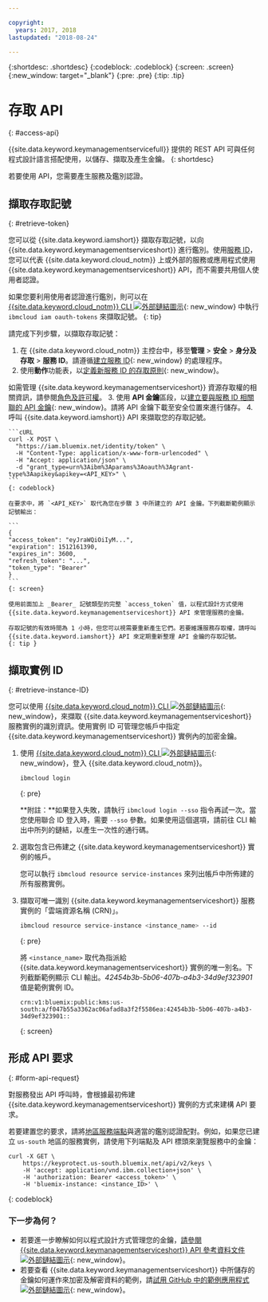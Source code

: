 ```yaml
---

copyright:
  years: 2017, 2018
lastupdated: "2018-08-24"

---
```


{:shortdesc: .shortdesc}
{:codeblock: .codeblock}
{:screen: .screen}
{:new_window: target="_blank"}
{:pre: .pre}
{:tip: .tip}

# 存取 API
{: #access-api}

{{site.data.keyword.keymanagementservicefull}} 提供的 REST API 可與任何程式設計語言搭配使用，以儲存、擷取及產生金鑰。
{: shortdesc}

若要使用 API，您需要產生服務及鑑別認證。 

## 擷取存取記號
{: #retrieve-token}

您可以從 {{site.data.keyword.iamshort}} 擷取存取記號，以向 {{site.data.keyword.keymanagementserviceshort}} 進行鑑別。使用[服務 ID](/docs/iam/serviceid.html#serviceids)，您可以代表 {{site.data.keyword.cloud_notm}} 上或外部的服務或應用程式使用 {{site.data.keyword.keymanagementserviceshort}} API，而不需要共用個人使用者認證。  

如果您要利用使用者認證進行鑑別，則可以在 [{{site.data.keyword.cloud_notm}} CLI ![外部鏈結圖示](../../icons/launch-glyph.svg "外部鏈結圖示")](/docs/cli/index.html#overview){: new_window} 中執行 `ibmcloud iam oauth-tokens` 來擷取記號。
{: tip}

請完成下列步驟，以擷取存取記號：

1. 在 {{site.data.keyword.cloud_notm}} 主控台中，移至**管理** &gt; **安全** &gt; **身分及存取** &gt; **服務 ID**。請遵循[建立服務 ID](/docs/iam/serviceid.html#creating-a-service-id){: new_window} 的處理程序。
2. 使用**動作**功能表，以[定義新服務 ID 的存取原則](/docs/iam/serviceidaccess.html){: new_window}。
    
如需管理 {{site.data.keyword.keymanagementserviceshort}} 資源存取權的相關資訊，請參閱[角色及許可權](/docs/services/key-protect/manage-access.html#roles)。
3. 使用 **API 金鑰**區段，以[建立要與服務 ID 相關聯的 API 金鑰](/docs/iam/serviceid_keys.html#serviceidapikeys){: new_window}。請將 API 金鑰下載至安全位置來進行儲存。
4. 呼叫 {{site.data.keyword.iamshort}} API 來擷取您的存取記號。

    ```cURL
    curl -X POST \
      "https://iam.bluemix.net/identity/token" \
      -H "Content-Type: application/x-www-form-urlencoded" \
      -H "Accept: application/json" \
      -d "grant_type=urn%3Aibm%3Aparams%3Aoauth%3Agrant-type%3Aapikey&apikey=<API_KEY>" \ 
    ```
    {: codeblock}

    在要求中，將 `<API_KEY>` 取代為您在步驟 3 中所建立的 API 金鑰。下列截斷範例顯示記號輸出：

    ```
    {
    "access_token": "eyJraWQiOiIyM...",
    "expiration": 1512161390,
    "expires_in": 3600,
    "refresh_token": "...",
    "token_type": "Bearer"
    }
    ```
    {: screen}

    使用前面加上 _Bearer_ 記號類型的完整 `access_token` 值，以程式設計方式使用 {{site.data.keyword.keymanagementserviceshort}} API 來管理服務的金鑰。 

    存取記號的有效時間為 1 小時，但您可以視需要重新產生它們。若要維護服務存取權，請呼叫 {{site.data.keyword.iamshort}} API 來定期重新整理 API 金鑰的存取記號。   
    {: tip }

## 擷取實例 ID
{: #retrieve-instance-ID}

您可以使用 [{{site.data.keyword.cloud_notm}} CLI ![外部鏈結圖示](../../icons/launch-glyph.svg "外部鏈結圖示")](/docs/cli/index.html#overview){: new_window}，來擷取 {{site.data.keyword.keymanagementserviceshort}} 服務實例的識別資訊。使用實例 ID 可管理您帳戶中指定 {{site.data.keyword.keymanagementserviceshort}} 實例內的加密金鑰。 

1. 使用 [{{site.data.keyword.cloud_notm}} CLI ![外部鏈結圖示](../../icons/launch-glyph.svg "外部鏈結圖示")](/docs/cli/index.html#overview){: new_window}，登入 {{site.data.keyword.cloud_notm}}。

    ```sh
    ibmcloud login 
    ```
    {: pre}

    **附註：**如果登入失敗，請執行 `ibmcloud login --sso` 指令再試一次。當您使用聯合 ID 登入時，需要 `--sso` 參數。如果使用這個選項，請前往 CLI 輸出中所列的鏈結，以產生一次性的通行碼。

2. 選取包含已佈建之 {{site.data.keyword.keymanagementserviceshort}} 實例的帳戶。

    您可以執行 `ibmcloud resource service-instances` 來列出帳戶中所佈建的所有服務實例。

3. 擷取可唯一識別 {{site.data.keyword.keymanagementserviceshort}} 服務實例的「雲端資源名稱 (CRN)」。 

    ```sh
    ibmcloud resource service-instance <instance_name> --id
    ```
    {: pre}

    將 `<instance_name>` 取代為指派給 {{site.data.keyword.keymanagementserviceshort}} 實例的唯一別名。下列截斷範例顯示 CLI 輸出。_42454b3b-5b06-407b-a4b3-34d9ef323901_ 值是範例實例 ID。

    ```
    crn:v1:bluemix:public:kms:us-south:a/f047b55a3362ac06afad8a3f2f5586ea:42454b3b-5b06-407b-a4b3-34d9ef323901::
    ```
    {: screen}

## 形成 API 要求
{: #form-api-request}

對服務發出 API 呼叫時，會根據最初佈建 {{site.data.keyword.keymanagementserviceshort}} 實例的方式來建構 API 要求。 

若要建置您的要求，請將[地區服務端點](/docs/services/key-protect/regions.html)與適當的鑑別認證配對。例如，如果您已建立 `us-south` 地區的服務實例，請使用下列端點及 API 標頭來瀏覽服務中的金鑰：

```cURL
curl -X GET \
    https://keyprotect.us-south.bluemix.net/api/v2/keys \
    -H 'accept: application/vnd.ibm.collection+json' \
    -H 'authorization: Bearer <access_token>' \
    -H 'bluemix-instance: <instance_ID>' \
```
{: codeblock} 

### 下一步為何？

- 若要進一步瞭解如何以程式設計方式管理您的金鑰，[請參閱 {{site.data.keyword.keymanagementserviceshort}} API 參考資料文件 ![外部鏈結圖示](../../icons/launch-glyph.svg "外部鏈結圖示")](https://console.bluemix.net/apidocs/kms){: new_window}。
- 若要查看 {{site.data.keyword.keymanagementserviceshort}} 中所儲存的金鑰如何運作來加密及解密資料的範例，請[試用 GitHub 中的範例應用程式 ![外部鏈結圖示](../../icons/launch-glyph.svg "外部鏈結圖示")](https://github.com/IBM-Bluemix/key-protect-helloworld-python){: new_window}。
